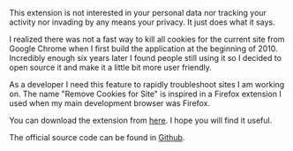 This extension is not interested in your personal data nor tracking your activity nor invading by any means your privacy. It just does what it says.

I realized there was not a fast way to kill all cookies for the current site from Google Chrome when I first build the application at the beginning of 2010. Incredibly enough six years later I found people still using it so I decided to open source it and make it a little bit more user friendly.<br />

As a developer I need this feature to rapidly troubleshoot sites I am working on. The name "Remove Cookies for Site" is inspired in a Firefox extension I used when my main development browser was Firefox.

You can download the extension from <a href="https://chrome.google.com/extensions/detail/lmfdblomdpkcniknaenceeogpgepocmm">here</a>. I hope you will find it useful.<br />

The official source code can be found in <a href="https://github.com/nestoru/remove-cookies-for-site">Github</a>.
